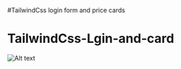 #TailwindCss login form and price cards
# TailwindCss-Lgin-and-card
![Alt text](img/login-image.jpg?raw=true "Optional Title")